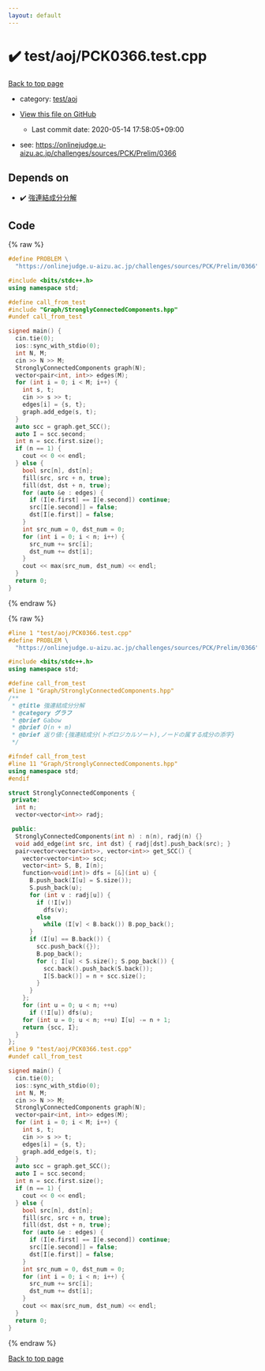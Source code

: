 ```yaml
---
layout: default
---
```


<!-- mathjax config similar to math.stackexchange -->
<script type="text/javascript" async
  src="https://cdnjs.cloudflare.com/ajax/libs/mathjax/2.7.5/MathJax.js?config=TeX-MML-AM_CHTML">
</script>
<script type="text/x-mathjax-config">
  MathJax.Hub.Config({
    TeX: { equationNumbers: { autoNumber: "AMS" }},
    tex2jax: {
      inlineMath: [ ['$','$'] ],
      processEscapes: true
    },
    "HTML-CSS": { matchFontHeight: false },
    displayAlign: "left",
    displayIndent: "2em"
  });
</script>

<script type="text/javascript" src="https://cdnjs.cloudflare.com/ajax/libs/jquery/3.4.1/jquery.min.js"></script>
<script src="https://cdn.jsdelivr.net/npm/jquery-balloon-js@1.1.2/jquery.balloon.min.js" integrity="sha256-ZEYs9VrgAeNuPvs15E39OsyOJaIkXEEt10fzxJ20+2I=" crossorigin="anonymous"></script>
<script type="text/javascript" src="../../../assets/js/copy-button.js"></script>
<link rel="stylesheet" href="../../../assets/css/copy-button.css" />


# :heavy_check_mark: test/aoj/PCK0366.test.cpp

<a href="../../../index.html">Back to top page</a>

* category: <a href="../../../index.html#0d0c91c0cca30af9c1c9faef0cf04aa9">test/aoj</a>
* <a href="{{ site.github.repository_url }}/blob/master/test/aoj/PCK0366.test.cpp">View this file on GitHub</a>
    - Last commit date: 2020-05-14 17:58:05+09:00


* see: <a href="https://onlinejudge.u-aizu.ac.jp/challenges/sources/PCK/Prelim/0366">https://onlinejudge.u-aizu.ac.jp/challenges/sources/PCK/Prelim/0366</a>


## Depends on

* :heavy_check_mark: <a href="../../../library/Graph/StronglyConnectedComponents.hpp.html">強連結成分分解</a>


## Code

<a id="unbundled"></a>
{% raw %}
```cpp
#define PROBLEM \
  "https://onlinejudge.u-aizu.ac.jp/challenges/sources/PCK/Prelim/0366"

#include <bits/stdc++.h>
using namespace std;

#define call_from_test
#include "Graph/StronglyConnectedComponents.hpp"
#undef call_from_test

signed main() {
  cin.tie(0);
  ios::sync_with_stdio(0);
  int N, M;
  cin >> N >> M;
  StronglyConnectedComponents graph(N);
  vector<pair<int, int>> edges(M);
  for (int i = 0; i < M; i++) {
    int s, t;
    cin >> s >> t;
    edges[i] = {s, t};
    graph.add_edge(s, t);
  }
  auto scc = graph.get_SCC();
  auto I = scc.second;
  int n = scc.first.size();
  if (n == 1) {
    cout << 0 << endl;
  } else {
    bool src[n], dst[n];
    fill(src, src + n, true);
    fill(dst, dst + n, true);
    for (auto &e : edges) {
      if (I[e.first] == I[e.second]) continue;
      src[I[e.second]] = false;
      dst[I[e.first]] = false;
    }
    int src_num = 0, dst_num = 0;
    for (int i = 0; i < n; i++) {
      src_num += src[i];
      dst_num += dst[i];
    }
    cout << max(src_num, dst_num) << endl;
  }
  return 0;
}
```
{% endraw %}

<a id="bundled"></a>
{% raw %}
```cpp
#line 1 "test/aoj/PCK0366.test.cpp"
#define PROBLEM \
  "https://onlinejudge.u-aizu.ac.jp/challenges/sources/PCK/Prelim/0366"

#include <bits/stdc++.h>
using namespace std;

#define call_from_test
#line 1 "Graph/StronglyConnectedComponents.hpp"
/**
 * @title 強連結成分分解
 * @category グラフ
 * @brief Gabow
 * @brief O(n + m)
 * @brief 返り値:{強連結成分(トポロジカルソート),ノードの属する成分の添字}
 */

#ifndef call_from_test
#line 11 "Graph/StronglyConnectedComponents.hpp"
using namespace std;
#endif

struct StronglyConnectedComponents {
 private:
  int n;
  vector<vector<int>> radj;

 public:
  StronglyConnectedComponents(int n) : n(n), radj(n) {}
  void add_edge(int src, int dst) { radj[dst].push_back(src); }
  pair<vector<vector<int>>, vector<int>> get_SCC() {
    vector<vector<int>> scc;
    vector<int> S, B, I(n);
    function<void(int)> dfs = [&](int u) {
      B.push_back(I[u] = S.size());
      S.push_back(u);
      for (int v : radj[u]) {
        if (!I[v])
          dfs(v);
        else
          while (I[v] < B.back()) B.pop_back();
      }
      if (I[u] == B.back()) {
        scc.push_back({});
        B.pop_back();
        for (; I[u] < S.size(); S.pop_back()) {
          scc.back().push_back(S.back());
          I[S.back()] = n + scc.size();
        }
      }
    };
    for (int u = 0; u < n; ++u)
      if (!I[u]) dfs(u);
    for (int u = 0; u < n; ++u) I[u] -= n + 1;
    return {scc, I};
  }
};
#line 9 "test/aoj/PCK0366.test.cpp"
#undef call_from_test

signed main() {
  cin.tie(0);
  ios::sync_with_stdio(0);
  int N, M;
  cin >> N >> M;
  StronglyConnectedComponents graph(N);
  vector<pair<int, int>> edges(M);
  for (int i = 0; i < M; i++) {
    int s, t;
    cin >> s >> t;
    edges[i] = {s, t};
    graph.add_edge(s, t);
  }
  auto scc = graph.get_SCC();
  auto I = scc.second;
  int n = scc.first.size();
  if (n == 1) {
    cout << 0 << endl;
  } else {
    bool src[n], dst[n];
    fill(src, src + n, true);
    fill(dst, dst + n, true);
    for (auto &e : edges) {
      if (I[e.first] == I[e.second]) continue;
      src[I[e.second]] = false;
      dst[I[e.first]] = false;
    }
    int src_num = 0, dst_num = 0;
    for (int i = 0; i < n; i++) {
      src_num += src[i];
      dst_num += dst[i];
    }
    cout << max(src_num, dst_num) << endl;
  }
  return 0;
}

```
{% endraw %}

<a href="../../../index.html">Back to top page</a>

